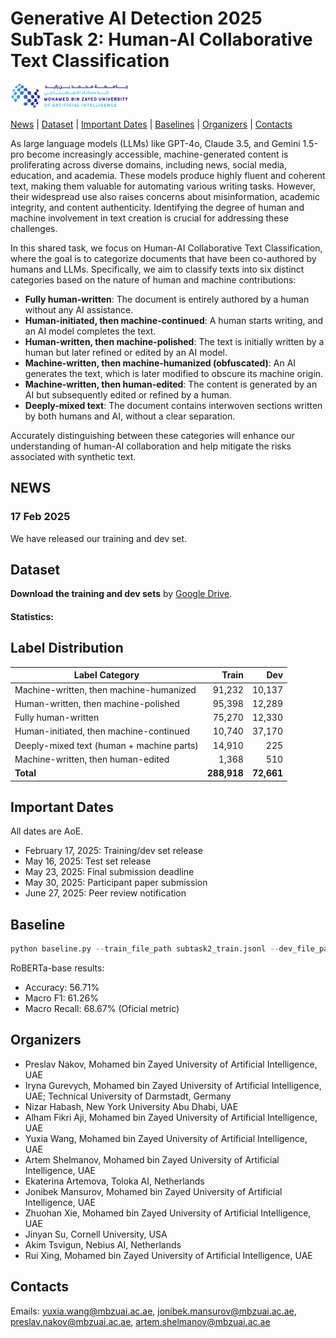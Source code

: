 # Generative AI Detection 2025 SubTask 2: Human-AI Collaborative Text Classification

<!-- [![Code License: Apache 2.0](https://img.shields.io/badge/License-Apache_2.0-green.svg)](https://raw.githubusercontent.com/mbzuai-nlp/SemEval2024-task8/subtask_A_and_B/LICENSE) -->

<p align="left" float="left">
  <img src="images/MBZUAI-logo.png" height="40" />
</p>


[News](#news) | [Dataset](#dataset) | [Important Dates](#important_dates) | [Baselines](#baselines) | [Organizers](#organizers) | [Contacts](#contacts)

As large language models (LLMs) like GPT-4o, Claude 3.5, and Gemini 1.5-pro become increasingly accessible, machine-generated content is proliferating across diverse domains, including news, social media, education, and academia. These models produce highly fluent and coherent text, making them valuable for automating various writing tasks. However, their widespread use also raises concerns about misinformation, academic integrity, and content authenticity. Identifying the degree of human and machine involvement in text creation is crucial for addressing these challenges.

In this shared task, we focus on Human-AI Collaborative Text Classification, where the goal is to categorize documents that have been co-authored by humans and LLMs. Specifically, we aim to classify texts into six distinct categories based on the nature of human and machine contributions: 
- **Fully human-written**: The document is entirely authored by a human without any AI assistance.  
- **Human-initiated, then machine-continued**: A human starts writing, and an AI model completes the text.  
- **Human-written, then machine-polished**: The text is initially written by a human but later refined or edited by an AI model.  
- **Machine-written, then machine-humanized (obfuscated)**: An AI generates the text, which is later modified to obscure its machine origin.  
- **Machine-written, then human-edited**: The content is generated by an AI but subsequently edited or refined by a human.  
- **Deeply-mixed text**: The document contains interwoven sections written by both humans and AI, without a clear separation.  

Accurately distinguishing between these categories will enhance our understanding of human-AI collaboration and help mitigate the risks associated with synthetic text.



## NEWS 
### 17 Feb 2025

We have released our training and dev set.

<!-- ## Competition
Competition is held on ??? -->

## Dataset
**Download the training and dev sets** by [Google Drive](https://drive.google.com/drive/folders/1eTd82aMG0cmbVcIbTMcGVq2aJpFlIV0C?usp=sharing).

#### Statistics:
## Label Distribution

| Label Category                                               | Train     | Dev |
|-------------------------------------------------------------|----------:| ----------:|
| Machine-written, then machine-humanized                    | 91,232   | 10,137 |
| Human-written, then machine-polished                       | 95,398   | 12,289 |
| Fully human-written                                         | 75,270    | 12,330 |
| Human-initiated, then machine-continued                    | 10,740    | 37,170 |
| Deeply-mixed text (human + machine parts)                  | 14,910    | 225 |
| Machine-written, then human-edited                         | 1,368     | 510 |
| **Total**                                                  | **288,918** | **72,661** |


## <a name="important_dates"></a>Important Dates
All dates are AoE.

- February 17, 2025: Training/dev set release
- May 16, 2025: Test set release
- May 23, 2025: Final submission deadline
- May 30, 2025: Participant paper submission
- June 27, 2025: Peer review notification

## <a name="baselines"></a>Baseline
```python
python baseline.py --train_file_path subtask2_train.jsonl --dev_file_path subtask2_dev.jsonl --test_file_path subtask2_dev.jsonl --model roberta-base --prediction_file_path clef_prediction.csv
```

RoBERTa-base results: 
- Accuracy: 56.71%
- Macro F1: 61.26%
- Macro Recall: 68.67% (Oficial metric)

## Organizers

- Preslav Nakov, Mohamed bin Zayed University of Artificial Intelligence, UAE 
- Iryna Gurevych, Mohamed bin Zayed University of Artificial Intelligence, UAE; Technical University of Darmstadt, Germany
- Nizar Habash, New York University Abu Dhabi, UAE
- Alham Fikri Aji, Mohamed bin Zayed University of Artificial Intelligence, UAE
- Yuxia Wang, Mohamed bin Zayed University of Artificial Intelligence, UAE
- Artem Shelmanov, Mohamed bin Zayed University of Artificial Intelligence, UAE
- Ekaterina Artemova, Toloka AI, Netherlands
- Jonibek Mansurov, Mohamed bin Zayed University of Artificial Intelligence, UAE
- Zhuohan Xie, Mohamed bin Zayed University of Artificial Intelligence, UAE
- Jinyan Su, Cornell University, USA
- Akim Tsvigun, Nebius AI, Netherlands
- Rui Xing, Mohamed bin Zayed University of Artificial Intelligence, UAE


## Contacts

<!-- Website: []()   -->
Emails: yuxia.wang@mbzuai.ac.ae, jonibek.mansurov@mbzuai.ac.ae, preslav.nakov@mbzuai.ac.ae, artem.shelmanov@mbzuai.ac.ae
